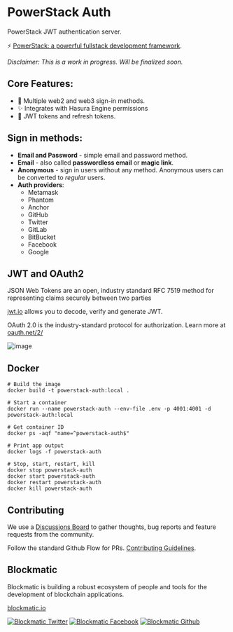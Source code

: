 # PowerStack Auth

PowerStack JWT authentication server.

⚡️ [PowerStack: a powerful fullstack development framework](https://powerstack.xyz).

_Disclaimer: This is a work in progress. Will be finalized soon._

## Core Features:

- 🔑 Multiple web2 and web3 sign-in methods.
- ✨ Integrates with Hasura Engine permissions
- 🔐 JWT tokens and refresh tokens.

## Sign in methods:

- **Email and Password** - simple email and password method.
- **Email** - also called **passwordless email** or **magic link**.
- **Anonymous** - sign in users without any method. Anonymous users can be
  converted to _regular_ users.
- **Auth providers**:
  - Metamask
  - Phantom
  - Anchor
  - GitHub
  - Twitter
  - GitLab
  - BitBucket
  - Facebook
  - Google
  
## JWT and OAuth2

JSON Web Tokens are an open, industry standard RFC 7519 method for representing claims securely between two parties

[jwt.io](http://jwt.io) allows you to decode, verify and generate JWT.

OAuth 2.0 is the industry-standard protocol for authorization. Learn more at [oauth.net/2/](https://oauth.net/2)

![image](https://user-images.githubusercontent.com/391270/184449766-90b00732-7fa3-4cf8-9986-892ff5686b8e.png)


## Docker

```
# Build the image
docker build -t powerstack-auth:local .

# Start a container
docker run --name powerstack-auth --env-file .env -p 4001:4001 -d powerstack-auth:local

# Get container ID
docker ps -aqf "name=^powerstack-auth$"

# Print app output
docker logs -f powerstack-auth

# Stop, start, restart, kill
docker stop powerstack-auth
docker start powerstack-auth
docker restart powerstack-auth
docker kill powerstack-auth
```

## Contributing

We use a [Discussions Board](https://github.com/blockmatic/powerstack-docs/discussions/1) to gather thoughts, bug reports and feature requests from the community.

Follow the standard Github Flow for PRs. [Contributing Guidelines](https://docs.powerstack.xyz/powerstack/other-resources/contributing-guidelines).

## Blockmatic

Blockmatic is building a robust ecosystem of people and tools for the development of blockchain applications.

[blockmatic.io](https://blockmatic.io)

<!-- Please don't remove this: Grab your social icons from https://github.com/carlsednaoui/gitsocial -->

<!-- display the social media buttons in your README -->

[![Blockmatic Twitter][1.1]][1]
[![Blockmatic Facebook][2.1]][2]
[![Blockmatic Github][3.1]][3]

<!-- links to social media icons -->
<!-- no need to change these -->

<!-- icons with padding -->

[1.1]: http://i.imgur.com/tXSoThF.png 'twitter icon with padding'
[2.1]: http://i.imgur.com/P3YfQoD.png 'facebook icon with padding'
[3.1]: http://i.imgur.com/0o48UoR.png 'github icon with padding'

<!-- icons without padding -->

[1.2]: http://i.imgur.com/wWzX9uB.png 'twitter icon without padding'
[2.2]: http://i.imgur.com/fep1WsG.png 'facebook icon without padding'
[3.2]: http://i.imgur.com/9I6NRUm.png 'github icon without padding'

<!-- links to your social media accounts -->
<!-- update these accordingly -->

[1]: http://www.twitter.com/blockmatic_io
[2]: http://fb.me/blockmatic.io
[3]: http://www.github.com/blockmatic

<!-- Please don't remove this: Grab your social icons from https://github.com/carlsednaoui/gitsocial -->
